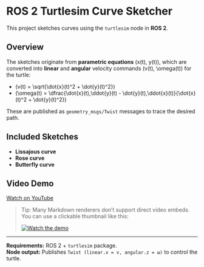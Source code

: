 # ROS 2 Turtlesim Curve Sketcher

This project sketches curves using the `turtlesim` node in **ROS 2**.

## Overview
The sketches originate from **parametric equations** \(x(t), y(t)\), which are converted into **linear** and **angular** velocity commands \(v(t), \omega(t)\) for the turtle:

- \(v(t) = \sqrt{\dot{x}(t)^2 + \dot{y}(t)^2}\)
- \(\omega(t) = \dfrac{\dot{x}(t)\,\ddot{y}(t) - \dot{y}(t)\,\ddot{x}(t)}{\dot{x}(t)^2 + \dot{y}(t)^2}\)

These are published as `geometry_msgs/Twist` messages to trace the desired path.

## Included Sketches
- **Lissajous curve**
- **Rose curve**
- **Butterfly curve**

## Video Demo
[Watch on YouTube](https://youtu.be/SG_Js0KPgnk?si=2IAzR9HpfCCyBRp2)

> Tip: Many Markdown renderers don’t support direct video embeds. You can use a clickable thumbnail like this:
>
> [![Watch the demo](https://img.youtube.com/vi/SG_Js0KPgnk/0.jpg)](https://youtu.be/SG_Js0KPgnk?si=2IAzR9HpfCCyBRp2)

---

**Requirements:** ROS 2 + `turtlesim` package.  
**Node output:** Publishes `Twist (linear.x = v, angular.z = ω)` to control the turtle.
